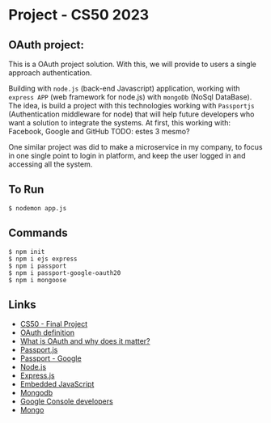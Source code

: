 # Project - CS50 2023


## OAuth project:
This is a OAuth project solution. With this, we will provide to users a single approach authentication.

Building with `node.js` (back-end Javascript) application, working with `express APP` (web framework for node.js) with `mongoDb` (NoSql DataBase).
The idea, is build a project with this technologies working with `Passportjs` (Authentication middleware for node) that will help future developers who want a solution to integrate the systems.
At first, this working with: Facebook, Google and GitHub TODO: estes 3 mesmo?

One similar project was did to make a microservice in my company, to focus in one single point to login in platform, and keep the user logged in and accessing all the system.

## To Run
```Shell
$ nodemon app.js
```

## Commands
```Shell
$ npm init
$ npm i ejs express
$ npm i passport
$ npm i passport-google-oauth20
$ npm i mongoose
```


## Links
* [CS50 - Final Project](https://cs50.harvard.edu/x/2023/project/)
* [OAuth definition](https://oauth.net/)
* [What is OAuth and why does it matter?](https://www.youtube.com/watch?v=KT8ybowdyr0)
* [Passport.js](https://www.passportjs.org/)
* [Passport - Google](https://www.passportjs.org/packages/passport-google-oauth20/)
* [Node.js](https://nodejs.org/en/)
* [Express.js](https://expressjs.com/)
* [Embedded JavaScript](https://ejs.co/)
* [Mongodb](https://www.mongodb.com/)
* [Google Console developers](https://console.developers.google.com/)
* [Mongo](https://cloud.mongodb.com/)



